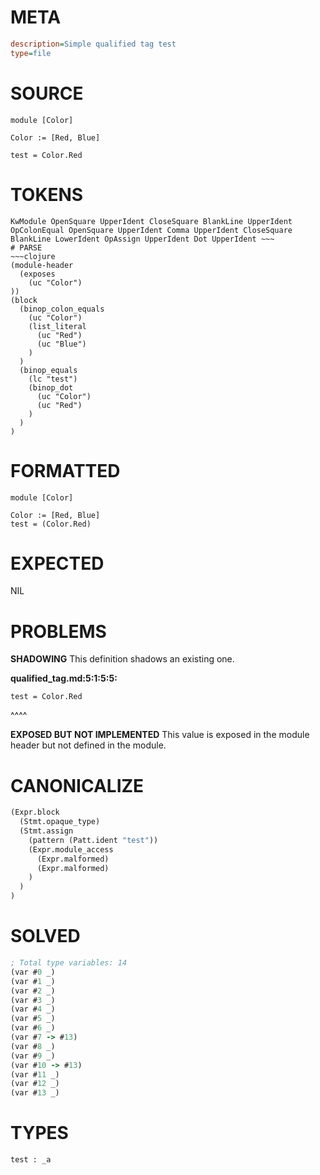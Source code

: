 # META
~~~ini
description=Simple qualified tag test
type=file
~~~
# SOURCE
~~~roc
module [Color]

Color := [Red, Blue]

test = Color.Red
~~~
# TOKENS
~~~text
KwModule OpenSquare UpperIdent CloseSquare BlankLine UpperIdent OpColonEqual OpenSquare UpperIdent Comma UpperIdent CloseSquare BlankLine LowerIdent OpAssign UpperIdent Dot UpperIdent ~~~
# PARSE
~~~clojure
(module-header
  (exposes
    (uc "Color")
))
(block
  (binop_colon_equals
    (uc "Color")
    (list_literal
      (uc "Red")
      (uc "Blue")
    )
  )
  (binop_equals
    (lc "test")
    (binop_dot
      (uc "Color")
      (uc "Red")
    )
  )
)
~~~
# FORMATTED
~~~roc
module [Color]

Color := [Red, Blue]
test = (Color.Red)
~~~
# EXPECTED
NIL
# PROBLEMS
**SHADOWING**
This definition shadows an existing one.

**qualified_tag.md:5:1:5:5:**
```roc
test = Color.Red
```
^^^^


**EXPOSED BUT NOT IMPLEMENTED**
This value is exposed in the module header but not defined in the module.



# CANONICALIZE
~~~clojure
(Expr.block
  (Stmt.opaque_type)
  (Stmt.assign
    (pattern (Patt.ident "test"))
    (Expr.module_access
      (Expr.malformed)
      (Expr.malformed)
    )
  )
)
~~~
# SOLVED
~~~clojure
; Total type variables: 14
(var #0 _)
(var #1 _)
(var #2 _)
(var #3 _)
(var #4 _)
(var #5 _)
(var #6 _)
(var #7 -> #13)
(var #8 _)
(var #9 _)
(var #10 -> #13)
(var #11 _)
(var #12 _)
(var #13 _)
~~~
# TYPES
~~~roc
test : _a
~~~
